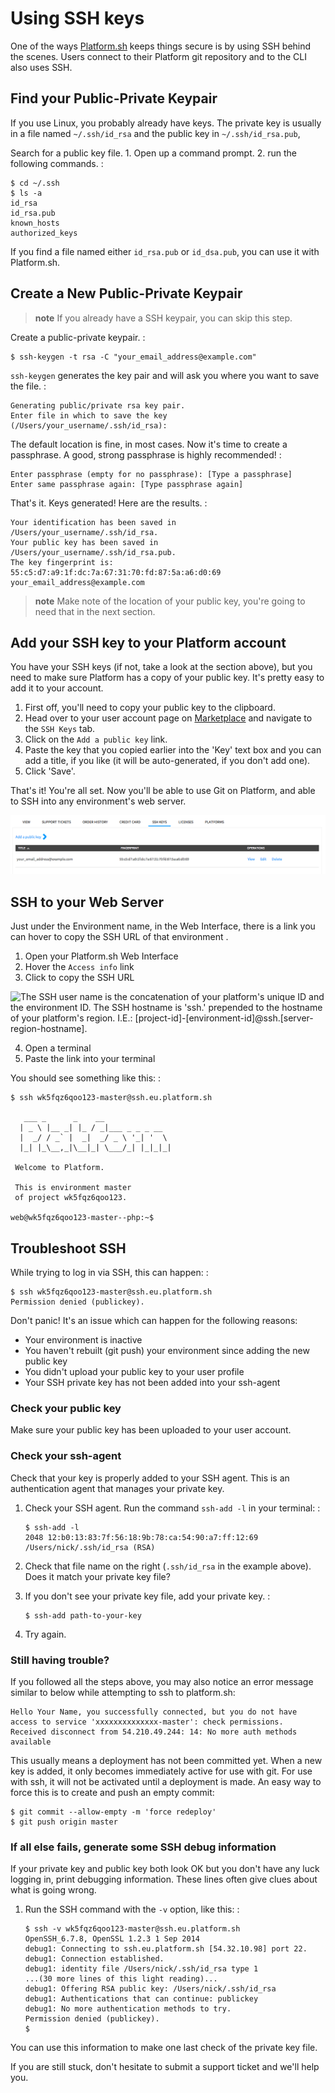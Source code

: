 # Using SSH keys

One of the ways [Platform.sh](https://platform.sh/) keeps things secure
is by using SSH behind the scenes. Users connect to their Platform git
repository and to the CLI also uses SSH.

## Find your Public-Private Keypair

If you use Linux, you probably already have keys. The private key is usually in a
file named `~/.ssh/id_rsa` and the public key in `~/.ssh/id_rsa.pub`,

Search for a public key file. 1. Open up a command prompt. 2. run the
following commands. :

    $ cd ~/.ssh
    $ ls -a
    id_rsa
    id_rsa.pub
    known_hosts
    authorized_keys

If you find a file named either `id_rsa.pub` or `id_dsa.pub`, you can
use it with Platform.sh.

## Create a New Public-Private Keypair

> **note**
> If you already have a SSH keypair, you can skip this step.

Create a public-private keypair. :

    $ ssh-keygen -t rsa -C "your_email_address@example.com"

`ssh-keygen` generates the key pair and will ask you where you want to
save the file. :

    Generating public/private rsa key pair.
    Enter file in which to save the key (/Users/your_username/.ssh/id_rsa):

The default location is fine, in most cases. Now it's time to create a
passphrase. A good, strong passphrase is highly recommended! :

    Enter passphrase (empty for no passphrase): [Type a passphrase]
    Enter same passphrase again: [Type passphrase again]

That's it. Keys generated! Here are the results. :

    Your identification has been saved in /Users/your_username/.ssh/id_rsa.
    Your public key has been saved in /Users/your_username/.ssh/id_rsa.pub.
    The key fingerprint is:
    55:c5:d7:a9:1f:dc:7a:67:31:70:fd:87:5a:a6:d0:69 your_email_address@example.com

> **note**
> Make note of the location of your public key, you're going to need that in the next section.

## Add your SSH key to your Platform account

You have your SSH keys (if not, take a look at the section above), but
you need to make sure Platform has a copy of your public key. It's
pretty easy to add it to your account.

1.  First off, you'll need to copy your public key to the clipboard.
2.  Head over to your user account page on
    [Marketplace](https://marketplace.commerceguys.com/user) and
    navigate to the `SSH Keys` tab.
3.  Click on the `Add a public key` link.
4.  Paste the key that you copied earlier into the 'Key' text box and
    you can add a title, if you like (it will be auto-generated, if you
    don't add one).
5.  Click 'Save'.

That's it! You're all set. Now you'll be able to use Git on
Platform, and able to SSH into any environment's web
server.

![Add SSH key to Marketplace](/use-platform/images/ssh-addkeytomarketplace.png)

## SSH to your Web Server

Just under the Environment name, in the Web Interface, there is a link
you can hover to copy the SSH URL of that environment .

1.  Open your Platform.sh Web Interface
2.  Hover the `Access info` link
3.  Click to copy the SSH URL

![The SSH user name is the concatenation of your platform's unique ID
and the environment ID. The SSH hostname is 'ssh.' prepended to the
hostname of your platform's region. I.E.:
[project-id]-[environment-id]@ssh.[server-region-hostname].](/use-platform/images/ssh-access-information.png)

4.  Open a terminal
5.  Paste the link into your terminal

You should see something like this: :

    $ ssh wk5fqz6qoo123-master@ssh.eu.platform.sh

       ___ _      _    __ 
      | _ \ |__ _| |_ / _|___ _ _ _ __ 
      |  _/ / _` |  _|  _/ _ \ '_| '  \
      |_| |_\__,_|\__|_| \___/_| |_|_|_|

     Welcome to Platform.

     This is environment master
     of project wk5fqz6qoo123.

    web@wk5fqz6qoo123-master--php:~$ 

## Troubleshoot SSH

While trying to log in via SSH, this can happen: :

    $ ssh wk5fqz6qoo123-master@ssh.eu.platform.sh
    Permission denied (publickey).

Don't panic! It's an issue which can happen for the following reasons:

-   Your environment is inactive
-   You haven't rebuilt (git push) your environment since adding the new public key
-   You didn't upload your public key to your user profile
-   Your SSH private key has not been added into your ssh-agent

### Check your public key

Make sure your public key has been uploaded to your user account.

### Check your ssh-agent

Check that your key is properly added to your SSH agent. This is an
authentication agent that manages your private key.

1.  Check your SSH agent. Run the command `ssh-add -l` in your terminal:
    :

        $ ssh-add -l
        2048 12:b0:13:83:7f:56:18:9b:78:ca:54:90:a7:ff:12:69 /Users/nick/.ssh/id_rsa (RSA)

2.  Check that file name on the right (`.ssh/id_rsa` in the example
    above). Does it match your private key file?
3.  If you don't see your private key file, add your private key. :

        $ ssh-add path-to-your-key

4.  Try again.

### Still having trouble?

If you followed all the steps above, you may also notice an error message similar to below while attempting to ssh to platform.sh:

    Hello Your Name, you successfully connected, but you do not have access to service 'xxxxxxxxxxxxxx-master': check permissions.
    Received disconnect from 54.210.49.244: 14: No more auth methods available

This usually means a deployment has not been committed yet. When a new key is added, it only becomes immediately active for use with git. For use with ssh, it will not be activated until a deployment is made. An easy way to force this is to create and push an empty commit:

    $ git commit --allow-empty -m 'force redeploy'
    $ git push origin master

### If all else fails, generate some SSH debug information

If your private key and public key both look OK but you don't have any
luck logging in, print debugging information. These lines often give
clues about what is going wrong.

1.  Run the SSH command with the `-v` option, like this: :

        $ ssh -v wk5fqz6qoo123-master@ssh.eu.platform.sh 
        OpenSSH_6.7.8, OpenSSL 1.2.3 1 Sep 2014 
        debug1: Connecting to ssh.eu.platform.sh [54.32.10.98] port 22. 
        debug1: Connection established. 
        debug1: identity file /Users/nick/.ssh/id_rsa type 1
        ...(30 more lines of this light reading)...
        debug1: Offering RSA public key: /Users/nick/.ssh/id_rsa
        debug1: Authentications that can continue: publickey
        debug1: No more authentication methods to try. 
        Permission denied (publickey).
        $

You can use this information to make one last check of the private key
file.

If you are still stuck, don't hesitate to submit a support ticket and
we'll help you.
